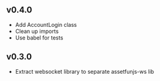 ## v0.4.0
- Add AccountLogin class
- Clean up imports
- Use babel for tests
## v0.3.0
- Extract websocket library to separate assetfunjs-ws lib
